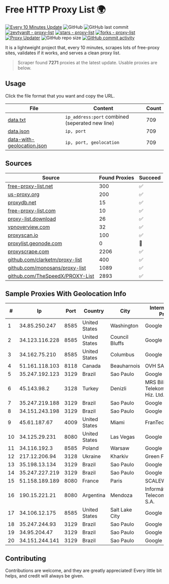 
# Free HTTP Proxy List 🌍

[![Every 10 Minutes Update](https://github.com/mertguvencli/http-proxy-list/actions/workflows/main.yml/badge.svg?branch=main)](https://github.com/mertguvencli/http-proxy-list/actions/workflows/main.yml)
![GitHub](https://img.shields.io/github/license/mertguvencli/http-proxy-list)
![GitHub last commit](https://img.shields.io/github/last-commit/mertguvencli/http-proxy-list)
[![zevtyardt - proxy-list](https://img.shields.io/static/v1?label=zevtyardt&message=proxy-list&color=blue&logo=github)](https://github.com/zevtyardt/proxy-list "Go to GitHub repo")
[![stars - proxy-list](https://img.shields.io/github/stars/zevtyardt/proxy-list?style=social)](https://github.com/zevtyardt/proxy-list)
[![forks - proxy-list](https://img.shields.io/github/forks/zevtyardt/proxy-list?style=social)](https://github.com/zevtyardt/proxy-list)
[![Proxy Updater](https://github.com/zevtyardt/proxy-list/workflows/Proxy%20Updater/badge.svg)](https://github.com/zevtyardt/proxy-list/actions?query=workflow:"Proxy+Updater")
![GitHub repo size](https://img.shields.io/github/repo-size/zevtyardt/proxy-list)
[![GitHub commit activity](https://img.shields.io/github/commit-activity/m/zevtyardt/proxy-list?logo=commits)](https://github.com/zevtyardt/proxy-list/commits/main)

It is a lightweight project that, every 10 minutes, scrapes lots of free-proxy sites, validates if it works, and serves a clean proxy list.

> Scraper found **7271** proxies at the latest update. Usable proxies are below.

## Usage

Click the file format that you want and copy the URL.

|File|Content|Count|
|----|-------|-----|
|[data.txt](https://raw.githubusercontent.com/mertguvencli/http-proxy-list/main/proxy-list/data.txt)|`ip_address:port` combined (seperated new line)|709|
|[data.json](https://raw.githubusercontent.com/mertguvencli/http-proxy-list/main/proxy-list/data.json)|`ip, port`|709|
|[data-with-geolocation.json](https://raw.githubusercontent.com/mertguvencli/http-proxy-list/main/proxy-list/data-with-geolocation.json)|`ip, port, geolocation`|709|

## Sources

|Source|Found Proxies|Succeed|
|------|-------------|-------|
|[free-proxy-list.net](https://free-proxy-list.net)|300|✅|
|[us-proxy.org](https://www.us-proxy.org)|200|✅|
|[proxydb.net](http://proxydb.net)|15|✅|
|[free-proxy-list.com](https://free-proxy-list.com/?page=&port=&type%5B%5D=http&type%5B%5D=https&up_time=0&search=Search)|10|✅|
|[proxy-list.download](https://www.proxy-list.download/HTTP)|26|✅|
|[vpnoverview.com](https://vpnoverview.com/privacy/anonymous-browsing/free-proxy-servers)|32|✅|
|[proxyscan.io](https://www.proxyscan.io)|100|✅|
|[proxylist.geonode.com](https://proxylist.geonode.com/api/proxy-list?limit=300&page=1&sort_by=lastChecked&sort_type=desc&protocols=http,https)|0|🚫|
|[proxyscrape.com](https://api.proxyscrape.com/v2/?request=displayproxies&protocol=http&timeout=10000&country=all&ssl=all&anonymity=all)|2206|✅|
|[github.com/clarketm/proxy-list](https://raw.githubusercontent.com/clarketm/proxy-list/master/proxy-list-raw.txt)|400|✅|
|[github.com/monosans/proxy-list](https://raw.githubusercontent.com/monosans/proxy-list/main/proxies/http.txt)|1089|✅|
|[github.com/TheSpeedX/PROXY-List](https://raw.githubusercontent.com/TheSpeedX/PROXY-List/master/http.txt)|2893|✅|


## Sample Proxies With Geolocation Info

|#|Ip|Port|Country|City|Internet Service Provider|
|-|--|----|-------|----|-------------------------|
|1|34.85.250.247|8585|United States|Washington|Google LLC|
|2|34.123.116.228|8585|United States|Council Bluffs|Google LLC|
|3|34.162.75.210|8585|United States|Columbus|Google LLC|
|4|51.161.118.103|8118|Canada|Beauharnois|OVH SAS|
|5|35.247.192.123|3129|Brazil|Sao Paulo|Google LLC|
|6|45.143.98.2|3128|Turkey|Denizli|MRS Bilisim ve Telekomunikasyon Hiz. Ltd. Sti.|
|7|35.247.219.188|3129|Brazil|Sao Paulo|Google LLC|
|8|34.151.243.198|3129|Brazil|Sao Paulo|Google LLC|
|9|45.61.187.67|4009|United States|Miami|FranTech Solutions|
|10|34.125.29.231|8080|United States|Las Vegas|Google LLC|
|11|34.116.192.3|8585|Poland|Warsaw|Google LLC|
|12|217.12.206.94|3128|Ukraine|Kharkiv|Green Floid LLC|
|13|35.198.13.134|3129|Brazil|Sao Paulo|Google LLC|
|14|35.247.227.219|3129|Brazil|Sao Paulo|Google LLC|
|15|51.158.189.189|8080|France|Paris|SCALEWAY|
|16|190.15.221.21|8080|Argentina|Mendoza|Informática y Telecomunicaciones S.A.|
|17|34.106.12.175|8585|United States|Salt Lake City|Google LLC|
|18|35.247.244.93|3129|Brazil|Sao Paulo|Google LLC|
|19|34.95.204.47|3129|Brazil|Sao Paulo|Google LLC|
|20|34.151.244.141|3129|Brazil|Sao Paulo|Google LLC|



## Contributing

Contributions are welcome, and they are greatly appreciated! Every
little bit helps, and credit will always be given.

